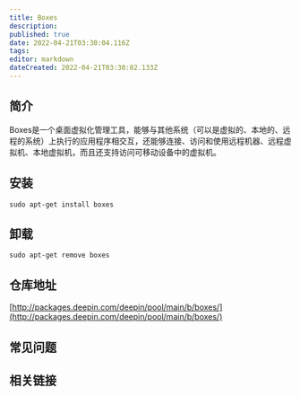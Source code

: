 ```yaml
---
title: Boxes
description: 
published: true
date: 2022-04-21T03:30:04.116Z
tags: 
editor: markdown
dateCreated: 2022-04-21T03:30:02.133Z
---
```


## 简介

Boxes是一个桌面虚拟化管理工具，能够与其他系统（可以是虚拟的、本地的、远程的系统）上执行的应用程序相交互，还能够连接、访问和使用远程机器、远程虚拟机、本地虚拟机，而且还支持访问可移动设备中的虚拟机。

## 安装

`sudo apt-get install boxes`

## 卸载

`sudo apt-get remove boxes`

## 仓库地址

[http://packages.deepin.com/deepin/pool/main/b/boxes/](http://packages.deepin.com/deepin/pool/main/b/boxes/)


## 常见问题


## 相关链接
